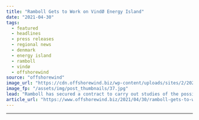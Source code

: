 ```yaml
---
title: "Ramboll Gets to Work on VindØ Energy Island"
date: "2021-04-30"
tags: 
  - featured
  - headlines
  - press releases
  - regional news
  - denmark
  - energy island
  - ramboll
  - vindø
  - offshorewind
source: "offshorewind"
image_url: "https://cdn.offshorewind.biz/wp-content/uploads/sites/2/2021/04/30102003/Ramboll-Gets-to-Work-on-Vind%C3%98-Energy-Island.jpg"
image_fp: "/assets/img/post_thumbnails/37.jpg"
lead: "Ramboll has secured a contract to carry out studies of the possible activities on"
article_url: "https://www.offshorewind.biz/2021/04/30/ramboll-gets-to-work-on-vindo-energy-island/"
---
```


---
